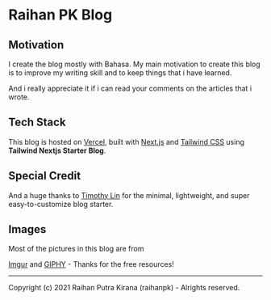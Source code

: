 # Raihan PK Blog

## Motivation
I create the blog mostly with Bahasa.
My main motivation to create this blog is to improve my writing skill and to keep things that i have learned.

And i really appreciate it if i can read your comments on the articles that i wrote.

## Tech Stack
This blog is hosted on [Vercel](https://vercel.com/), built with [Next.js](https://nextjs.org/) and [Tailwind CSS](https://tailwindcss.com/) using **Tailwind Nextjs Starter Blog**.

## Special Credit
And a huge thanks to [Timothy Lin](https://twitter.com/timlrxx) for the minimal, lightweight, and super easy-to-customize blog starter.

## Images

Most of the pictures in this blog are from

[Imgur](https://imgur.com) and
[GIPHY](https://giphy.com/) - Thanks for the free resources!

---

Copyright (c) 2021 Raihan Putra Kirana (raihanpk) - Alrights reserved.
